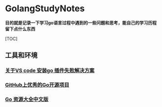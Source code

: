 # GolangStudyNotes
**目的就是记录一下学习go语言过程中遇到的一些问题和思考，能自己的学习历程留下点什么东西**

[TOC]

## 工具和环境
### [关于VS code 安装go 插件失败解决方案](https://github.com/zhangCan112/GolangStudyNotes/blob/master/NO1.md)

### [GitHub上优秀的Go开源项目](https://studygolang.com/articles/10217)

### [Go 资源大全中文版](https://github.com/jobbole/awesome-go-cn)